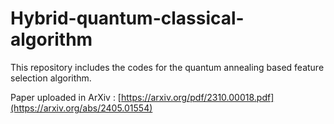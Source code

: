 # Hybrid-quantum-classical-algorithm

This repository includes the codes for the quantum annealing based feature selection algorithm.

Paper uploaded in ArXiv : [https://arxiv.org/pdf/2310.00018.pdf](https://arxiv.org/abs/2405.01554)

